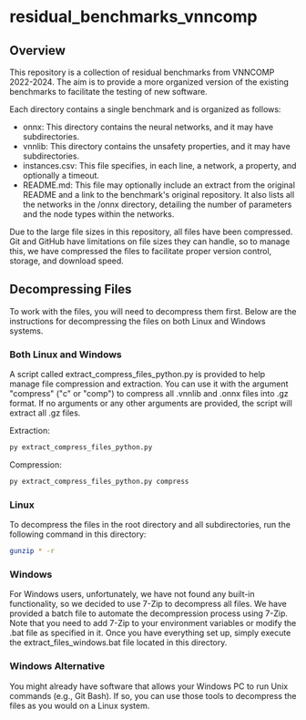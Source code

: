 # residual_benchmarks_vnncomp

## Overview

This repository is a collection of residual benchmarks from VNNCOMP 2022-2024. The aim is to provide a more organized version of the existing benchmarks to facilitate the testing of new software.

Each directory contains a single benchmark and is organized as follows:

* onnx: This directory contains the neural networks, and it may have subdirectories.
* vnnlib: This directory contains the unsafety properties, and it may have subdirectories.
* instances.csv: This file specifies, in each line, a network, a property, and optionally a timeout.
* README.md: This file may optionally include an extract from the original README and a link to the benchmark's original repository. It also lists all the networks in the /onnx directory, detailing the number of parameters and the node types within the networks.

Due to the large file sizes in this repository, all files have been compressed. Git and GitHub have limitations on file sizes they can handle, so to manage this, we have compressed the files to facilitate proper version control, storage, and download speed.

## Decompressing Files

To work with the files, you will need to decompress them first. Below are the instructions for decompressing the files on both Linux and Windows systems.

### Both Linux and Windows
A script called extract_compress_files_python.py is provided to help manage file compression and extraction. You can use it with the argument "compress" ("c" or "comp") to compress all .vnnlib and .onnx files into .gz format. If no arguments or any other arguments are provided, the script will extract all .gz files.

Extraction:
```python
py extract_compress_files_python.py
```

Compression:
```bash
py extract_compress_files_python.py compress
```

### Linux

To decompress the files in the root directory and all subdirectories, run the following command in this directory:

```bash
gunzip * -r
```

### Windows

For Windows users, unfortunately, we have not found any built-in functionality, so we decided to use 7-Zip to decompress all files. We have provided a batch file to automate the decompression process using 7-Zip. Note that you need to add 7-Zip to your environment variables or modify the .bat file as specified in it. Once you have everything set up, simply execute the extract_files_windows.bat file located in this directory.

### Windows Alternative

You might already have software that allows your Windows PC to run Unix commands (e.g., Git Bash). If so, you can use those tools to decompress the files as you would on a Linux system.